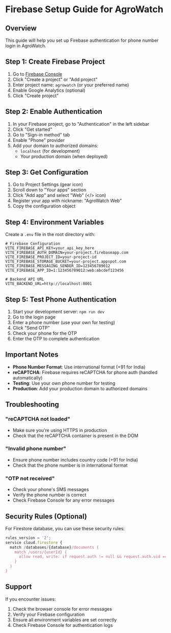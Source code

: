 # Firebase Setup Guide for AgroWatch

## Overview
This guide will help you set up Firebase authentication for phone number login in AgroWatch.

## Step 1: Create Firebase Project

1. Go to [Firebase Console](https://console.firebase.google.com)
2. Click "Create a project" or "Add project"
3. Enter project name: `agrowatch` (or your preferred name)
4. Enable Google Analytics (optional)
5. Click "Create project"

## Step 2: Enable Authentication

1. In your Firebase project, go to "Authentication" in the left sidebar
2. Click "Get started"
3. Go to "Sign-in method" tab
4. Enable "Phone" provider
5. Add your domain to authorized domains:
   - `localhost` (for development)
   - Your production domain (when deployed)

## Step 3: Get Configuration

1. Go to Project Settings (gear icon)
2. Scroll down to "Your apps" section
3. Click "Add app" and select "Web" (</> icon)
4. Register your app with nickname: "AgroWatch Web"
5. Copy the configuration object

## Step 4: Environment Variables

Create a `.env` file in the root directory with:

```env
# Firebase Configuration
VITE_FIREBASE_API_KEY=your_api_key_here
VITE_FIREBASE_AUTH_DOMAIN=your-project.firebaseapp.com
VITE_FIREBASE_PROJECT_ID=your-project-id
VITE_FIREBASE_STORAGE_BUCKET=your-project.appspot.com
VITE_FIREBASE_MESSAGING_SENDER_ID=123456789012
VITE_FIREBASE_APP_ID=1:123456789012:web:abcdef123456

# Backend API URL
VITE_BACKEND_URL=http://localhost:8001
```

## Step 5: Test Phone Authentication

1. Start your development server: `npm run dev`
2. Go to the login page
3. Enter a phone number (use your own for testing)
4. Click "Send OTP"
5. Check your phone for the OTP
6. Enter the OTP to complete authentication

## Important Notes

- **Phone Number Format**: Use international format (+91 for India)
- **reCAPTCHA**: Firebase requires reCAPTCHA for phone auth (handled automatically)
- **Testing**: Use your own phone number for testing
- **Production**: Add your production domain to authorized domains

## Troubleshooting

### "reCAPTCHA not loaded"
- Make sure you're using HTTPS in production
- Check that the reCAPTCHA container is present in the DOM

### "Invalid phone number"
- Ensure phone number includes country code (+91 for India)
- Check that the phone number is in international format

### "OTP not received"
- Check your phone's SMS messages
- Verify the phone number is correct
- Check Firebase Console for any error messages

## Security Rules (Optional)

For Firestore database, you can use these security rules:

```javascript
rules_version = '2';
service cloud.firestore {
  match /databases/{database}/documents {
    match /users/{userId} {
      allow read, write: if request.auth != null && request.auth.uid == userId;
    }
  }
}
```

## Support

If you encounter issues:
1. Check the browser console for error messages
2. Verify your Firebase configuration
3. Ensure all environment variables are set correctly
4. Check Firebase Console for authentication logs

